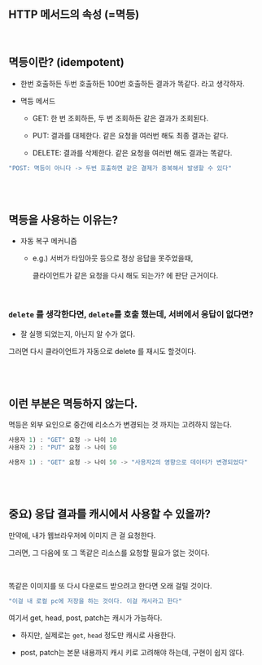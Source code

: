 ## HTTP 메서드의 속성 (=멱등)

<br/>

## 멱등이란? (idempotent)

- 한번 호출하든 두번 호출하든 100번 호출하든 결과가 똑같다. 라고 생각하자.

- 멱등 메서드

    - GET: 한 번 조회하든, 두 번 조회하든 같은 결과가 조회된다.

    - PUT: 결과를 대체한다. 같은 요청을 여러번 해도 최종 결과는 같다.

    - DELETE: 결과를 삭제한다. 같은 요청을 여러번 해도 결과는 똑같다.

```java
"POST: 멱등이 아니다 -> 두번 호출하면 같은 결제가 중복해서 발생할 수 있다"
```

<br/><br/>

## 멱등을 사용하는 이유는?

- 자동 복구 메커니즘

    - e.g.) 서버가 타임아웃 등으로 정상 응답을 못주었을때,
        
        클라이언트가 같은 요청을 다시 해도 되는가? 에 판단 근거이다.
        

<br/>

### `delete` 를 생각한다면, `delete`를 호출 했는데, 서버에서 응답이 없다면?

- 잘 실행 되었는지, 아닌지 알 수가 없다.

그러면 다시 클라이언트가 자동으로 delete 를 재시도 할것이다.

<br/><br/>

## 이런 부분은 멱등하지 않는다.

멱등은 외부 요인으로 중간에 리소스가 변경되는 것 까지는 고려하지 않는다.

```java
사용자 1) : "GET" 요청 -> 나이 10
사용자 2) : "PUT" 요청 -> 나이 50

사용자 1) : "GET" 요청 -> 나이 50 -> "사용자2의 영향으로 데이터가 변경되었다"
```

<br/><br/>

## 중요) 응답 결과를 캐시에서 사용할 수 있을까?

만약에, 내가 웹브라우저에 이미지 큰 걸 요청한다.

그러면, 그 다음에 또 그 똑같은 리소스를 요청할 필요가 없는 것이다.

<br/>

똑같은 이미지를 또 다시 다운로드 받으려고 한다면 오래 걸릴 것이다.

```java
"이걸 내 로컬 pc에 저장을 하는 것이다. 이걸 캐시라고 한다"
```

여기서 get, head, post, patch는 캐시가 가능하다.

- 하지만, 실제로는 `get`, `head` 정도만 캐시로 사용한다.

- post, patch는 본문 내용까지 캐시 키로 고려해야 하는데, 구현이 쉽지 않다.